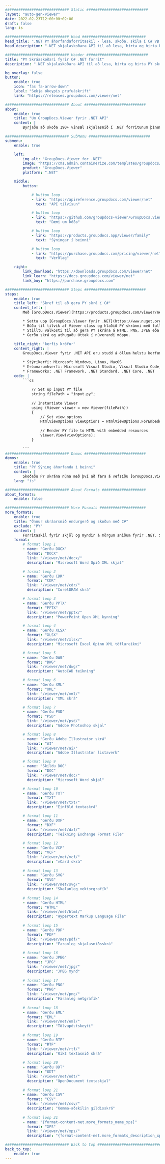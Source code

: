 ```yaml
---
############################# Static ############################
layout: "auto-gen-viewer"
date: 2022-02-23T12:00:00+02:00
draft: false
lang: is

############################# Head #############################
head_title: ".NET PY áhorfandaforritaskil - lesa, skoða, skila í C# VB.NET"
head_description: ".NET skjalaskoðara API til að lesa, birta og birta PY í hvers kyns C#, ASP.NET, VB.NET og .NET Core forritum."

############################# Header ############################
title: "PY Skráaskoðari fyrir C# .NET forrit" 
description: ".NET skjalaskoðara API til að lesa, birta og birta PY skrá í hvers kyns C#, ASP.NET, VB.NET og .NET Core forritum. Skoðaðu gerðir skrár með sannri sniði og uppsetningu í HTML5, PDF eða sem mynd með því að nota nokkrar línur af kóðanum." 

bg_overlay: false
button:
    enable: true
    icon: "fas fa-arrow-down"
    label: "Sækja ókeypis prufuáskrift"
    link: "https://releases.groupdocs.com/viewer/net"

############################# About ############################
about:
    enable: true
    title: "Um GroupDocs.Viewer fyrir .NET API" 
    content: |
        Byrjaðu að skoða 190+ vinsæl skjalasnið í .NET forritunum þínum með því að nota GroupDocs.Viewer fyrir .NET API með því að bæta við nokkrum línum af kóða. Hönnuðir geta auðveldlega sýnt PDF, ritvinnslu, Excel töflureikni, kynningu, Visio, Project, Outlook og mörg önnur vinsæl skjalasnið í HTML5, mynd eða PDF ham. Skjalavinnslan er hröð, eins og upprunalega frumskráin og það þarf ekki að setja upp viðbótarhugbúnað eða önnur utanaðkomandi bókasöfn.

############################# SubMenu ############################
submenu:
    enable: true

    left:
        img_alt: "GroupDocs.Viewer for .NET"
        image: "https://cms.admin.containerize.com/templates/groupdocs/images/product-logos/90x90-noborder/groupdocs-viewer-net.png"
        product: "GroupDocs.Viewer"
        platform: ".NET"

    middle:
        button:

            # button loop
            - link: "https://apireference.groupdocs.com/viewer/net"
              text: "API tilvísun"

            # button loop
            - link: "https://github.com/groupdocs-viewer/GroupDocs.Viewer-for-.NET"
              text: "Dæmi um kóða"

            # button loop
            - link: "https://products.groupdocs.app/viewer/family"
              text: "Sýningar í beinni"

            # button loop
            - link: "https://purchase.groupdocs.com/pricing/viewer/net"
              text: "Verðlag"

    right:
        link_download: "https://downloads.groupdocs.com/viewer/net"
        link_learn: "https://docs.groupdocs.com/viewer/net"
        link_buy: "https://purchase.groupdocs.com"

############################# Steps ############################
steps:
    enable: true
    title_left: "Skref til að gera PY skrá í C#" 
    content_left: |
        Með [GroupDocs.Viewer](https://products.groupdocs.com/viewer/net/) geturðu gert PY í HTML, JPEG, PNG eða PDF í nokkrum skrefum.

        * Settu upp [GroupDocs.Viewer fyrir .NET](https://www.nuget.org/packages/groupdocs.viewer) með uppáhalds pakkastjóranum þínum. 
        * Búðu til tilvik af Viewer class og hlaðið PY skránni með fullri slóð. 
        * Stilltu valkosti til að gera PY skrána á HTML, PNG, JPEG eða PDF sniði. 
        * Gerðu skrá og athugaðu úttak í núverandi möppu. 
        
    title_right: "kerfis kröfur" 
    content_right: |
        GroupDocs.Viewer fyrir .NET API eru studd á öllum helstu kerfum og stýrikerfum. Áður en þú keyrir kóðann hér að neðan skaltu ganga úr skugga um að þú hafir eftirfarandi forsendur uppsettar á kerfinu þínu.

        * Stýrikerfi: Microsoft Windows, Linux, MacOS 
        * Þróunarumhverfi: Microsoft Visual Studio, Visual Studio Code, .NET CLI 
        * Frameworks: .NET Framework, .NET Standard, .NET Core, .NET 
    code: |
        ```cs
                        
            // Set up input PY file
            string filePath = "input.py";
        
            // Instantiate Viewer
            using (Viewer viewer = new Viewer(filePath))
            {
            	// Set view options 
            	HtmlViewOptions viewOptions = HtmlViewOptions.ForEmbeddedResources();
                    
            	// Render PY file to HTML with embedded resources
            	viewer.View(viewOptions);
            }
             
        ```
############################# Demos ############################
demos:
    enable: true
    title: "PY Sýning áhorfanda í beinni"
    content: |
        Skoðaðu PY skrána núna með því að fara á vefsíðu [GroupDocs.Viewer Online Apps](https://products.groupdocs.app/viewer/py).
    lang: "is"

############################# About Formats ####################
about_formats:
    enable: false

############################# More Formats #####################
more_formats:
    enable: true
    title: "Önnur skráarsnið endurgerð og skoðun með C#"
    exclude: "PY"
    content: |
        Forritaskil fyrir skjöl og myndir á mörgum sniðum fyrir .NET. Skoðaðu nokkur af vinsælustu skráarsniðunum hér að neðan án utanaðkomandi áhorfenda.
    format: 
        # format loop 1
        - name: "Gerðu DOCX"
          format: "DOCX"
          link: "/viewer/net/docx/"
          description: "Microsoft Word Opið XML skjal" 

        # format loop 2
        - name: "Gerðu CDR" 
          format: "CDR"
          link: "/viewer/net/cdr/"
          description: "CorelDRAW skrá" 

        # format loop 3
        - name: "Gerðu PPTX"
          format: "PPTX"
          link: "/viewer/net/pptx/"
          description: "PowerPoint Open XML kynning" 

        # format loop 4
        - name: "Gerðu XLSX"
          format: "XLSX"
          link: "/viewer/net/xlsx/"
          description: "Microsoft Excel Opinn XML töflureikni" 

        # format loop 5
        - name: "Gerðu DWG"
          format: "DWG"
          link: "/viewer/net/dwg/"
          description: "AutoCAD teikning"

        # format loop 6
        - name: "Gerðu XML"
          format: "XML"
          link: "/viewer/net/xml/"
          description: "XML skrá"

        # format loop 7
        - name: "Gerðu PSD"
          format: "PSD"
          link: "/viewer/net/psd/"
          description: "Adobe Photoshop skjal"

        # format loop 8
        - name: "Gerðu Adobe Illustrator skrá"
          format: "AI"
          link: "/viewer/net/ai/"
          description: "Adobe Illustrator listaverk"

        # format loop 9
        - name: "Skildu DOC"
          format: "DOC"
          link: "/viewer/net/doc/"
          description: "Microsoft Word skjal" 

        # format loop 10
        - name: "Gerðu TXT" 
          format: "TXT"
          link: "/viewer/net/txt/"
          description: "Einföld textaskrá" 

        # format loop 11
        - name: "Gerðu DXF" 
          format: "DXF"
          link: "/viewer/net/dxf/"
          description: "Teikning Exchange Format File"  
          
        # format loop 12
        - name: "Gerðu VCF"
          format: "VCF"
          link: "/viewer/net/vcf/"
          description: "vCard skrá"  
              
        # format loop 13
        - name: "Gerðu SVG"
          format: "SVG"
          link: "/viewer/net/svg/"
          description: "Skalanleg vektorgrafík" 
          
        # format loop 14
        - name: "Gerðu HTML"
          format: "HTML"
          link: "/viewer/net/html/"
          description: "Hypertext Markup Language File" 
          
        # format loop 15
        - name: "Gerðu PDF"
          format: "PDF"
          link: "/viewer/net/pdf/"
          description: "Færanleg skjalasniðsskrá"
          
        # format loop 16
        - name: "Gerðu JPEG"
          format: "JPG"
          link: "/viewer/net/jpg/"
          description: "JPEG mynd"
          
        # format loop 17
        - name: "Gerðu PNG"
          format: "PNG"
          link: "/viewer/net/png/"
          description: "Færanleg netgrafík" 
          
        # format loop 18
        - name: "Gerðu EML"
          format: "EML"
          link: "/viewer/net/eml/"
          description: "Tölvupóstskeyti" 
          
        # format loop 19
        - name: "Gerðu RTF"
          format: "RTF"
          link: "/viewer/net/rtf/"
          description: "Ríkt textasnið skrá" 
          
        # format loop 20
        - name: "Gerðu ODT"
          format: "ODT"
          link: "/viewer/net/odt/"
          description: "OpenDocument textaskjal" 
          
        # format loop 21
        - name: "Gerðu CSV"
          format: "CSV"
          link: "/viewer/net/csv/"
          description: "Komma-aðskilin gildisskrá" 
          
        # format loop 21
        - name: "{format-content-net.more_formats_name_xps}"
          format: "XPS"
          link: "/viewer/net/xps/"
          description: "{format-content-net.more_formats_description_xps}" 

############################# Back to top ###############################
back_to_top:
    enable: true
---
```

